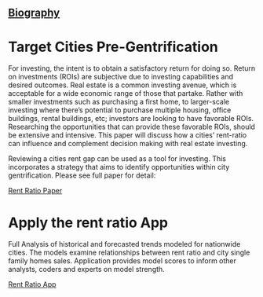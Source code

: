## [Biography](about.md)

# Target Cities Pre-Gentrification


For investing, the intent is to obtain a satisfactory return for doing so.  Return on investments (ROIs) are subjective due to investing capabilities and desired outcomes.  Real estate is a common investing avenue, which is acceptable for a wide economic range of those that partake.  Rather with smaller investments such as purchasing a first home, to larger-scale investing where there’s potential to purchase multiple housing, office buildings, rental buildings, etc; investors are looking to have favorable ROIs.  Researching the opportunities that can provide these favorable ROIs, should be extensive and intensive.  This paper will discuss how a cities’ rent-ratio can influence and complement decision making with real estate investing.  

Reviewing a cities rent gap can be used as a tool for investing.  This incorporates a strategy that aims to identify opportunities within city gentrification.  Please see full paper for detail:


[Rent Ratio Paper](https://docs.google.com/document/d/10YirF6X6nURu30V7fA_nj_cLR5xEIRTBd6umpQ0irpg/edit?usp=sharing)



# Apply the rent ratio App
Full Analysis of historical and forecasted trends modeled for nationwide cities.  The models examine relationships between rent ratio and city single family homes sales.  Application provides model scores to inform other analysts, coders and experts on model strength. 

[Rent Ratio App](http://ec2-18-216-43-40.us-east-2.compute.amazonaws.com:5000)

